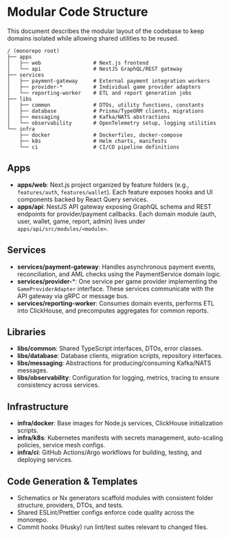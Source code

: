 # Modular Code Structure

This document describes the modular layout of the codebase to keep domains isolated while allowing shared utilities to be reused.

```
/ (monorepo root)
├── apps
│   ├── web                 # Next.js frontend
│   └── api                 # NestJS GraphQL/REST gateway
├── services
│   ├── payment-gateway     # External payment integration workers
│   ├── provider-*          # Individual game provider adapters
│   └── reporting-worker    # ETL and report generation jobs
├── libs
│   ├── common              # DTOs, utility functions, constants
│   ├── database            # Prisma/TypeORM clients, migrations
│   ├── messaging           # Kafka/NATS abstractions
│   └── observability       # OpenTelemetry setup, logging utilities
└── infra
    ├── docker              # Dockerfiles, docker-compose
    ├── k8s                 # Helm charts, manifests
    └── ci                  # CI/CD pipeline definitions
```

## Apps
- **apps/web**: Next.js project organized by feature folders (e.g., `features/auth`, `features/wallet`). Each feature exposes hooks and UI components backed by React Query services.
- **apps/api**: NestJS API gateway exposing GraphQL schema and REST endpoints for provider/payment callbacks. Each domain module (auth, user, wallet, game, report, admin) lives under `apps/api/src/modules/<module>`.

## Services
- **services/payment-gateway**: Handles asynchronous payment events, reconciliation, and AML checks using the PaymentService domain logic.
- **services/provider-***: One service per game provider implementing the `GameProviderAdapter` interface. These services communicate with the API gateway via gRPC or message bus.
- **services/reporting-worker**: Consumes domain events, performs ETL into ClickHouse, and precomputes aggregates for common reports.

## Libraries
- **libs/common**: Shared TypeScript interfaces, DTOs, error classes.
- **libs/database**: Database clients, migration scripts, repository interfaces.
- **libs/messaging**: Abstractions for producing/consuming Kafka/NATS messages.
- **libs/observability**: Configuration for logging, metrics, tracing to ensure consistency across services.

## Infrastructure
- **infra/docker**: Base images for Node.js services, ClickHouse initialization scripts.
- **infra/k8s**: Kubernetes manifests with secrets management, auto-scaling policies, service mesh configs.
- **infra/ci**: GitHub Actions/Argo workflows for building, testing, and deploying services.

## Code Generation & Templates
- Schematics or Nx generators scaffold modules with consistent folder structure, providers, DTOs, and tests.
- Shared ESLint/Prettier configs enforce code quality across the monorepo.
- Commit hooks (Husky) run lint/test suites relevant to changed files.
